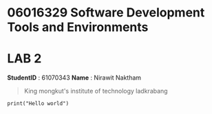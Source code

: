 # 06016329 Software Development Tools and Environments

# LAB 2

**StudentID** : 61070343
**Name** : Nirawit Naktham

> King mongkut's institute of technology ladkrabang

```
print("Hello world")
```
